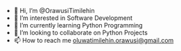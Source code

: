 - 👋 Hi, I’m @OrawusiTimilehin
- 👀 I’m interested in Software Development
- 🌱 I’m currently learning Python Programming
- 💞️ I’m looking to collaborate on Python Projects
- 📫 How to reach me oluwatimilehin.orawusi@gmail.com

<!---
OrawusiTimilehin/OrawusiTimilehin is a ✨ special ✨ repository because its `README.md` (this file) appears on your GitHub profile.
You can click the Preview link to take a look at your changes.
--->
